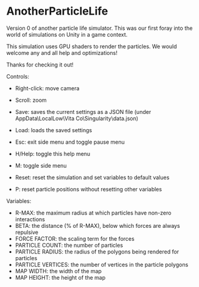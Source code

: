 # AnotherParticleLife

Version 0 of another particle life simulator. This was our first foray into the world of simulations on Unity in a game context. 

This simulation uses GPU shaders to render the particles. We would welcome any and all help and optimizations! 

Thanks for checking it out!

Controls:

- Right-click: move camera
- Scroll: zoom

- Save: saves the current settings as a JSON file (under AppData\LocalLow\Vita Co\Singularity\data.json)
- Load: loads the saved settings

- Esc: exit side menu and toggle pause menu
- H/Help: toggle this help menu
- M: toggle side menu

- Reset: reset the simulation and set variables to default values
- P: reset particle positions without resetting other variables

Variables:

- R-MAX: the maximum radius at which particles have non-zero interactions
- BETA: the distance (% of R-MAX), below which forces are always repulsive
- FORCE FACTOR: the scaling term for the forces
- PARTICLE COUNT: the number of particles
- PARTICLE RADIUS: the radius of the polygons being rendered for particles
- PARTICLE VERTICES: the number of vertices in the particle polygons
- MAP WIDTH: the width of the map
- MAP HEIGHT: the height of the map
